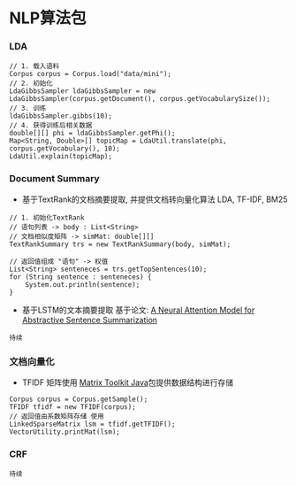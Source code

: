 # NLP算法包

### LDA
```
// 1. 载入语料
Corpus corpus = Corpus.load("data/mini");
// 2. 初始化
LdaGibbsSampler ldaGibbsSampler = new LdaGibbsSampler(corpus.getDocument(), corpus.getVocabularySize());
// 3. 训练
ldaGibbsSampler.gibbs(10);
// 4. 获得训练后相关数据
double[][] phi = ldaGibbsSampler.getPhi();
Map<String, Double>[] topicMap = LdaUtil.translate(phi, corpus.getVocabulary(), 10);
LdaUtil.explain(topicMap); 
```

### Document Summary
- 基于TextRank的文档摘要提取, 并提供文档转向量化算法 LDA, TF-IDF, BM25

```
// 1. 初始化TextRank
// 语句列表 -> body : List<String>
// 文档相似度矩阵 -> simMat: double[][]
TextRankSummary trs = new TextRankSummary(body, simMat);

// 返回值组成 "语句" -> 权值
List<String> senteneces = trs.getTopSentences(10);
for (String sentence : senteneces) {
    System.out.println(sentence);
}

```
- 基于LSTM的文本摘要提取 基于论文: [A Neural Attention Model for Abstractive Sentence Summarization](https://arxiv.org/abs/1509.00685)
```
待续
```

### 文档向量化
- TFIDF
矩阵使用
[Matrix Toolkit Java](https://github.com/fommil/matrix-toolkits-java)包提供数据结构进行存储
```
Corpus corpus = Corpus.getSample();
TFIDF tfidf = new TFIDF(corpus);
// 返回值由系数矩阵存储 使用
LinkedSparseMatrix lsm = tfidf.getTFIDF();
VectorUtility.printMat(lsm);
```

### CRF
```
待续
```
